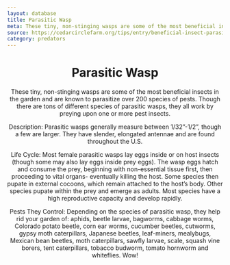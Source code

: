 ```yaml
---
layout: database
title: Parasitic Wasp
meta: These tiny, non-stinging wasps are some of the most beneficial insects in the garden.
source: https://cedarcirclefarm.org/tips/entry/beneficial-insect-parasitic-wasp
category: predators
---
```

<header>
	<h1>Parasitic Wasp</h1>
<header>
<p>These tiny, non-stinging wasps are some of the most beneficial insects in the garden and are known to parasitize over 200 species of pests. Though there are tons of different species of parasitic wasps, they all work by preying upon one or more pest insects.

Description:
Parasitic wasps generally measure between 1/32”-1/2”, though a few are larger. They have slender, elongated antennae and are found throughout the U.S.

Life Cycle:
Most female parasitic wasps lay eggs inside or on host insects (though some may also lay eggs inside prey eggs). The wasp eggs hatch and consume the prey, beginning with non-essential tissue first, then proceeding to vital organs- eventually killing the host. Some species then pupate in external cocoons, which remain attached to the host’s body. Other species pupate within the prey and emerge as adults. Most species have a high reproductive capacity and develop rapidly.

Pests They Control:
Depending on the species of parasitic wasp, they help rid your garden of: aphids, beetle larvae, bagworms, cabbage worms, Colorado potato beetle, corn ear worms, cucumber beetles, cutworms, gypsy moth caterpillars, Japanese beetles, leaf-miners, mealybugs, Mexican bean beetles, moth caterpillars, sawfly larvae, scale, squash vine borers, tent caterpillars, tobacco budworm, tomato hornworm and whiteflies. Wow!</p>